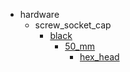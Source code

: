 * hardware
  * screw_socket_cap
    * [black](hardware/screw_socket_cap/black)
      * [50_mm](hardware/screw_socket_cap/black/50_mm)
        * [hex_head](hex_head)
